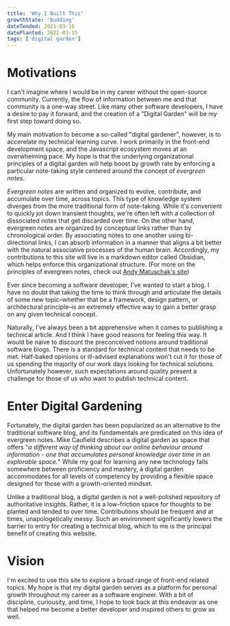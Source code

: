 ```yaml
---
title: 'Why I Built This'
growthState: 'budding'
dateTended: 2021-03-16
datePlanted: 2021-03-15
tags: ['digital garden']
---
```


# Motivations

 I can't imagine where I would be in my career without the open-source community. Currently, the flow of information between me and that community is a one-way street. Like many other software developers, I have a desire to pay it forward, and the creation of a "Digital Garden" will be my first step toward doing so.
 
My main motivation to become a so-called "digital gardener", however, is to accerelate my technical learning curve. I work primarily in the front-end development space, and the Javascript ecosystem moves at an overwhelming pace. My hope is that the underlying organizational principles of a digital garden will help boost by growth rate by enforcing a particular note-taking style centered around the concept of _evergreen notes_.

_Evergreen notes_ are written and organized to evolve, contribute, and accumulate over time, across topics. This type of knowledge system diverges from the more traditional form of note-taking. While it's convenient to quickly jot down transient thoughts, we're often left with a collection of dissociated notes that get discarded over time. On the other hand, evergreen notes are organized by conceptual links rather than by chronological order.  By associating notes to one another using bi-directional links, I can absorb information in a manner that aligns a bit better with the natural associative processes of the human brain. Accordingly, my contributions to this site will live in a markdown editor called Obsidian, which helps enforce this organizational structure. (For more on the principles of evergreen notes, check out [Andy Matuschak's site](https://andymatuschak.org/))

Ever since becoming a software developer, I've wanted to start a blog. I have no doubt that taking the time to think through and articulate the details of some new topic–whether that be a framework, design pattern, or architectural principle–is an extremely effective way to gain a better grasp on any given technical concept. 
 
 Naturally, I've always been a bit apprehensive when it comes to publishing a technical article. And I think I have good reasons for feeling this way. It would be naive to discount the preconceived notions around traditional software blogs. There is a standard for technical content that needs to be met. Half-baked opinions or ill-advised explanations won't cut it for those of us spending the majority of our work days looking for technical solutions. Unfortunately however, such expectations around quality present a challenge for those of us who want to publish technical content.
 
 
 # Enter Digital Gardening
 
Fortunately, the digital garden has been popularized as an alternative to the traditional software blog, and its fundamentals are predicated on this idea of evergreen notes. Mike Caufield describes a digital garden as space that offers "_a different way of thinking about our online behaviour around information - one that accumulates personal knowledge over time in an explorable space._"  While my goal for learning any new technology falls somewhere between proficiency and mastery, a digital garden accommodates for all levels of competency by providing a flexible space designed for those with a growth-oriented mindset.

Unlike a traditional blog, a digital garden is not a well-polished repository of authoritative insights. Rather, it is a low-friction space for thoughts to be planted and tended to over time. Contributions should be frequent and at times, unapologetically messy. Such an environment significantly lowers the barrier to entry for creating a technical blog, which to me is the principal benefit of creating this website. 

# Vision

I'm excited to use this site to explore a broad range of front-end related topics. My hope is that my digital garden serves as a platform for personal growth throughout my career as a software engineer. With a bit of discipline, curiousity, and time, I hope to look back at this endeavor as one that helped me become a better developer and inspired others to grow as well.
